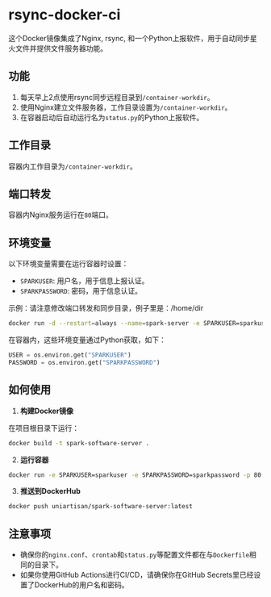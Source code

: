 # rsync-docker-ci

这个Docker镜像集成了Nginx, rsync, 和一个Python上报软件，用于自动同步星火文件并提供文件服务器功能。

## 功能

1. 每天早上2点使用rsync同步远程目录到`/container-workdir`。
2. 使用Nginx建立文件服务器，工作目录设置为`/container-workdir`。
3. 在容器启动后自动运行名为`status.py`的Python上报软件。

## 工作目录

容器内工作目录为`/container-workdir`。

## 端口转发

容器内Nginx服务运行在`80`端口。

## 环境变量

以下环境变量需要在运行容器时设置：

- `SPARKUSER`: 用户名，用于信息上报认证。
- `SPARKPASSWORD`: 密码，用于信息认证。

示例：请注意修改端口转发和同步目录，例子里是：/home/dir

```bash
docker run -d --restart=always --name=spark-server -e SPARKUSER=sparkuser -e SPARKPASSWORD=sparkpassword -p 80:80 -v  /home/dir:/container-workdir  uniartisan/spark-software-server:latest

```

在容器内，这些环境变量通过Python获取，如下：

```python
USER = os.environ.get("SPARKUSER")
PASSWORD = os.environ.get("SPARKPASSWORD")
```

## 如何使用

1. **构建Docker镜像**

在项目根目录下运行：

```bash
docker build -t spark-software-server .
```

2. **运行容器**

```bash
docker run -e SPARKUSER=sparkuser -e SPARKPASSWORD=sparkpassword -p 80:80 spark-software-server
```

3. **推送到DockerHub**

```bash
docker push uniartisan/spark-software-server:latest
```

## 注意事项

- 确保你的`nginx.conf`、`crontab`和`status.py`等配置文件都在与`Dockerfile`相同的目录下。
- 如果你使用GitHub Actions进行CI/CD，请确保你在GitHub Secrets里已经设置了DockerHub的用户名和密码。
